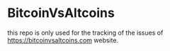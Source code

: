 # BitcoinVsAltcoins

this repo is only used for the tracking of the issues of https://bitcoinvsaltcoins.com website.
